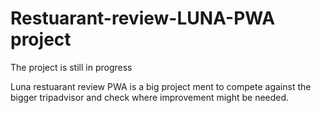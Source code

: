 # Restuarant-review-LUNA-PWA project

The project is still in progress

Luna restuarant review PWA is a big project ment to compete against the bigger tripadvisor and check where improvement might be needed.

